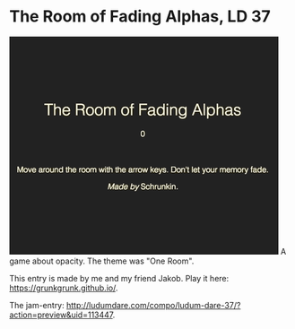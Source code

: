 # The Room of Fading Alphas, LD 37
![gameplay :D](play.gif)
A game about opacity. The theme was "One Room". 

This entry is made by me and my friend Jakob. Play it here: https://grunkgrunk.github.io/.

The jam-entry: http://ludumdare.com/compo/ludum-dare-37/?action=preview&uid=113447.
